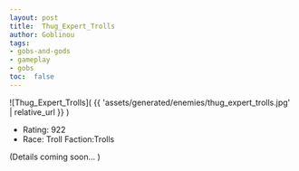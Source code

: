```yaml
---
layout: post
title:  Thug_Expert_Trolls
author: Goblinou
tags:
- gobs-and-gods
- gameplay
- gobs
toc:  false
---
```


![Thug_Expert_Trolls]( {{ 'assets/generated/enemies/thug_expert_trolls.jpg' | relative_url }} )
- Rating: 922
- Race: Troll  Faction:Trolls

(Details coming soon... )